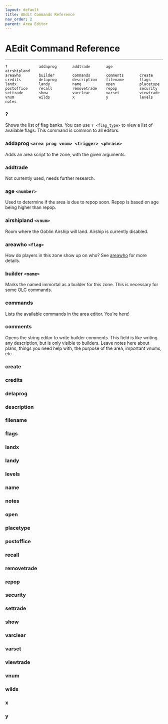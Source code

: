 ```yaml
---
layout: default
title: AEdit Commands Reference
nav_order: 2
parent: Area Editor
---
```


# AEdit Command Reference
---

```
?              addaprog       addtrade       age            airshipland    
areawho        builder        commands       comments       create         
credits        delaprog       description    filename       flags          
landx          landy          name           open           placetype      
postoffice     recall         removetrade    repop          security       
settrade       show           varclear       varset         viewtrade      
vnum           wilds          x              y              levels
notes
```

### ?
Shows the list of flag banks. You can use `? <flag_type>` to view a list of available flags. This command is common to all editors.

### addaprog `<area prog vnum> <trigger> <phrase>`
Adds an area script to the zone, with the given arguments.

### addtrade
Not currently used, needs further research.

### age `<number>`
Used to determine if the area is due to repop soon. Repop is based on age being higher than repop.

### airshipland `<vnum>`
Room where the Goblin Airship will land. Airship is currently disabled.

### areawho `<flag>`
How do players in this zone show up on who? See [areawho](area-flags-reference#areawho-flags) for more details.

### builder `<name>`
Marks the named immortal as a builder for this zone. This is necessary for some OLC commands.

### commands
Lists the available commands in the area editor. You're here!

### comments
Opens the string editor to write builder comments. This field is like writing any description, but is only visible to builders. Leave notes here about plans, things you need help with, the purpose of the area, important vnums, etc.

### create

### credits

### delaprog

### description

### filename

### flags

### landx

### landy

### levels

### name

### notes

### open

### placetype

### postoffice

### recall

### removetrade

### repop

### security

### settrade

### show

### varclear

### varset

### viewtrade

### vnum

### wilds

### x

### y